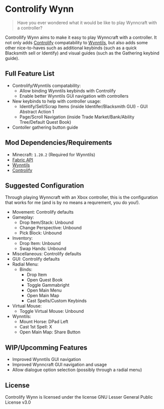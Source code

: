 # Controlify Wynn

> Have you ever wondered what it would be like to play Wynncraft with a controller?

Controllify Wynn aims to make it easy to play Wynncraft with a controller.
It not only adds [Controlify](https://modrinth.com/mod/controlify) compatability to [Wynntils](https://modrinth.com/mod/wynntils), but also adds some other nice-to-haves such as additional keybinds (such as a quick Blacksmith sell or Identify) and visual guides (such as the Gathering keybind guide).

## Full Feature List

- Controlify/Wynntils compatability:
  - Allow binding Wynntils keybinds with Controlify
  - Enable better Wynntils GUI navigation with controllers
- New keybinds to help with controller usage:
  - Identify/Sell/Scrap Items (inside Identifer/Blacksmith GUI) - GUI Abstract Action 1
  - Page/Scroll Navigation (inside Trade Market/Bank/Ability Tree/Default Quest Book)
- Contoller gathering button guide

## Mod Dependencies/Requirements

- Minecraft: `1.20.2` (Required for Wynntils)
- [Fabric API](https://modrinth.com/mod/fabric-api)
- [Wynntils](https://modrinth.com/mod/wynntils)
- [Controlify](https://modrinth.com/mod/controlify)

## Suggested Configuration

Through playing Wynncraft with an Xbox controller, this is the configuration that works for me (and is by no means a requrement, you do you!).

- Movement: Controlify defaults
- Gameplay:
  - Drop Item/Stack: Unbound
  - Change Perspective: Unbound
  - Pick Block: Unbound
- Inventory:
  - Drop Item: Unbound
  - Swap Hands: Unbound
- Miscellaneous: Controlify defaults
- GUI: Controlify defaults
- Radial Menu:
  - Binds:
    - Drop Item
    - Open Quest Book
    - Toggle Gammabright
    - Open Main Menu
    - Open Main Map
    - Cast Spells/Custom Keybinds
- Virtual Mouse:
  - Toggle Virtual Mouse: Unbound
- Wynntils:
  - Mount Horse: DPad Left
  - Cast 1st Spell: X
  - Open Main Map: Share Button

## WIP/Upcomming Features

- Improved Wynntils GUI navigation
- Improved Wynncraft GUI navigation and usage
- Allow dialogue option selection (possibly through a radial menu)

## License

Controlify Wynn is licensed under the license GNU Lesser General Public License v3.0
